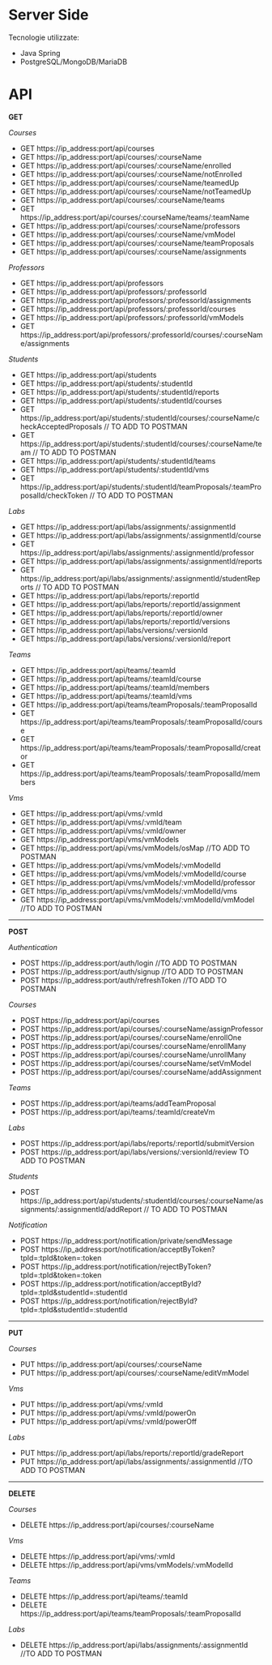 # Server Side
Tecnologie utilizzate:
* Java Spring 
* PostgreSQL/MongoDB/MariaDB

API
=================================

**GET**

*Courses*
* GET	https://ip_address:port/api/courses
* GET	https://ip_address:port/api/courses/:courseName
* GET	https://ip_address:port/api/courses/:courseName/enrolled
* GET	https://ip_address:port/api/courses/:courseName/notEnrolled
* GET	https://ip_address:port/api/courses/:courseName/teamedUp
* GET	https://ip_address:port/api/courses/:courseName/notTeamedUp
* GET	https://ip_address:port/api/courses/:courseName/teams
* GET	https://ip_address:port/api/courses/:courseName/teams/:teamName
* GET	https://ip_address:port/api/courses/:courseName/professors
* GET	https://ip_address:port/api/courses/:courseName/vmModel
* GET	https://ip_address:port/api/courses/:courseName/teamProposals
* GET	https://ip_address:port/api/courses/:courseName/assignments

*Professors*
* GET	https://ip_address:port/api/professors
* GET	https://ip_address:port/api/professors/:professorId
* GET	https://ip_address:port/api/professors/:professorId/assignments
* GET	https://ip_address:port/api/professors/:professorId/courses
* GET	https://ip_address:port/api/professors/:professorId/vmModels
* GET	https://ip_address:port/api/professors/:professorId/courses/:courseName/assignments  
  
*Students*
* GET	https://ip_address:port/api/students
* GET	https://ip_address:port/api/students/:studentId
* GET	https://ip_address:port/api/students/:studentId/reports
* GET	https://ip_address:port/api/students/:studentId/courses
* GET	https://ip_address:port/api/students/:studentId/courses/:courseName/checkAcceptedProposals   // TO ADD TO POSTMAN
* GET	https://ip_address:port/api/students/:studentId/courses/:courseName/team                     // TO ADD TO POSTMAN
* GET	https://ip_address:port/api/students/:studentId/teams
* GET	https://ip_address:port/api/students/:studentId/vms
* GET	https://ip_address:port/api/students/:studentId/teamProposals/:teamProposalId/checkToken  // TO ADD TO POSTMAN

*Labs*
* GET	https://ip_address:port/api/labs/assignments/:assignmentId
* GET	https://ip_address:port/api/labs/assignments/:assignmentId/course
* GET	https://ip_address:port/api/labs/assignments/:assignmentId/professor
* GET	https://ip_address:port/api/labs/assignments/:assignmentId/reports
* GET	https://ip_address:port/api/labs/assignments/:assignmentId/studentReports                  // TO ADD TO POSTMAN
* GET	https://ip_address:port/api/labs/reports/:reportId
* GET	https://ip_address:port/api/labs/reports/:reportId/assignment
* GET	https://ip_address:port/api/labs/reports/:reportId/owner
* GET	https://ip_address:port/api/labs/reports/:reportId/versions
* GET	https://ip_address:port/api/labs/versions/:versionId
* GET	https://ip_address:port/api/labs/versions/:versionId/report

*Teams*
* GET	https://ip_address:port/api/teams/:teamId
* GET	https://ip_address:port/api/teams/:teamId/course
* GET	https://ip_address:port/api/teams/:teamId/members
* GET	https://ip_address:port/api/teams/:teamId/vms
* GET	https://ip_address:port/api/teams/teamProposals/:teamProposalId
* GET	https://ip_address:port/api/teams/teamProposals/:teamProposalId/course
* GET	https://ip_address:port/api/teams/teamProposals/:teamProposalId/creator
* GET	https://ip_address:port/api/teams/teamProposals/:teamProposalId/members

*Vms*
* GET	https://ip_address:port/api/vms/:vmId
* GET	https://ip_address:port/api/vms/:vmId/team
* GET	https://ip_address:port/api/vms/:vmId/owner
* GET	https://ip_address:port/api/vms/vmModels
* GET	https://ip_address:port/api/vms/vmModels/osMap                   //TO ADD TO POSTMAN
* GET	https://ip_address:port/api/vms/vmModels/:vmModelId
* GET	https://ip_address:port/api/vms/vmModels/:vmModelId/course
* GET	https://ip_address:port/api/vms/vmModels/:vmModelId/professor
* GET	https://ip_address:port/api/vms/vmModels/:vmModelId/vms
* GET	https://ip_address:port/api/vms/vmModels/:vmModelId/vmModel      //TO ADD TO POSTMAN

---  
**POST**

*Authentication*
* POST https://ip_address:port/auth/login                                //TO ADD TO POSTMAN
* POST https://ip_address:port/auth/signup                               //TO ADD TO POSTMAN
* POST https://ip_address:port/auth/refreshToken                         //TO ADD TO POSTMAN

*Courses*
* POST https://ip_address:port/api/courses
* POST https://ip_address:port/api/courses/:courseName/assignProfessor
* POST https://ip_address:port/api/courses/:courseName/enrollOne
* POST https://ip_address:port/api/courses/:courseName/enrollMany
* POST https://ip_address:port/api/courses/:courseName/unrollMany
* POST https://ip_address:port/api/courses/:courseName/setVmModel
* POST https://ip_address:port/api/courses/:courseName/addAssignment

*Teams*
* POST https://ip_address:port/api/teams/addTeamProposal
* POST https://ip_address:port/api/teams/:teamId/createVm

*Labs*
* POST https://ip_address:port/api/labs/reports/:reportId/submitVersion
* POST https://ip_address:port/api/labs/versions/:versionId/review       TO ADD TO POSTMAN

*Students*
* POST https://ip_address:port/api/students/:studentId/courses/:courseName/assignments/:assignmentId/addReport // TO ADD TO POSTMAN

*Notification*
* POST	https://ip_address:port/notification/private/sendMessage
* POST	https://ip_address:port/notification/acceptByToken?tpId=:tpId&token=:token
* POST	https://ip_address:port/notification/rejectByToken?tpId=:tpId&token=:token
* POST	https://ip_address:port/notification/acceptById?tpId=:tpId&studentId=:studentId
* POST	https://ip_address:port/notification/rejectById?tpId=:tpId&studentId=:studentId

---
**PUT**

*Courses*
* PUT	https://ip_address:port/api/courses/:courseName
* PUT	https://ip_address:port/api/courses/:courseName/editVmModel

*Vms* 
* PUT	https://ip_address:port/api/vms/:vmId
* PUT	https://ip_address:port/api/vms/:vmId/powerOn
* PUT	https://ip_address:port/api/vms/:vmId/powerOff

*Labs* 
* PUT	https://ip_address:port/api/labs/reports/:reportId/gradeReport
* PUT   https://ip_address:port/api/labs/assignments/:assignmentId          //TO ADD TO POSTMAN

---
**DELETE**

*Courses*
* DELETE https://ip_address:port/api/courses/:courseName

*Vms*
* DELETE https://ip_address:port/api/vms/:vmId
* DELETE https://ip_address:port/api/vms/vmModels/:vmModelId

*Teams*
* DELETE https://ip_address:port/api/teams/:teamId
* DELETE https://ip_address:port/api/teams/teamProposals/:teamProposalId

*Labs*
* DELETE https://ip_address:port/api/labs/assignments/:assignmentId      //TO ADD TO POSTMAN
